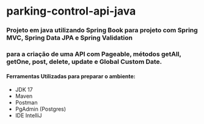# parking-control-api-java
### Projeto em java utilizando Spring Book para projeto com Spring MVC, Spring Data JPA e Spring Validation 
### para a criação de uma API com Pageable, métodos getAll, getOne, post, delete, update e Global Custom Date.


#### Ferramentas Utilizadas para preparar o ambiente:
- JDK 17
- Maven
- Postman
- PgAdmin (Postgres)
- IDE IntelliJ
